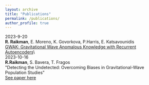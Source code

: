 ```yaml
---
layout: archive
title: "Publications"
permalink: /publications/
author_profile: true
---
```


2023-9-20 \
**R. Raikman**, E. Moreno, K. Govorkova, P.Harris, E. Katsavounidis\
[GWAK: Gravitational Wave Anomalous Knowledge with Recurrent Autoencoders]( https://arxiv.org/abs/2309.11537)\ \
2023-10-16 \
**R.Raikman**, S. Bavera, T. Fragos\
"Detecting the Undetected: Overcoming Biases in Gravitational-Wave Population Studies"\
[See paper here](https://arxiv.org/abs/2310.10736)


